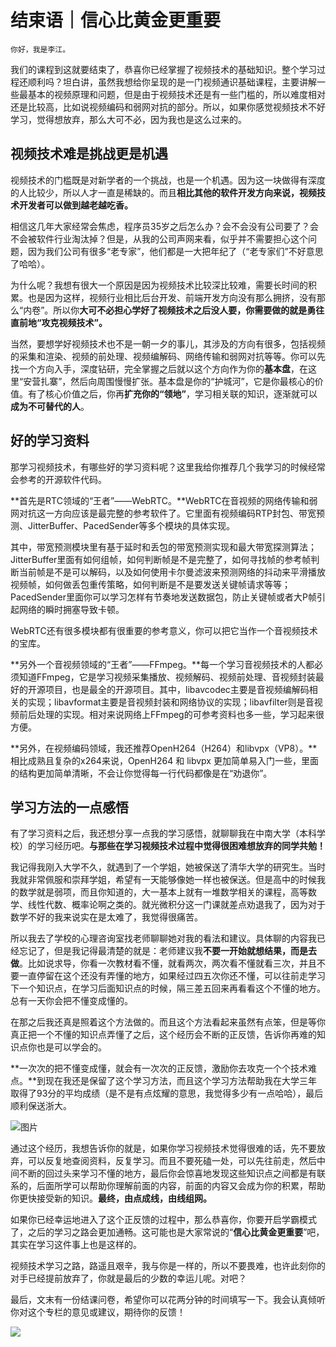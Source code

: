 # 结束语｜信心比黄金更重要

    你好，我是李江。

我们的课程到这就要结束了，恭喜你已经掌握了视频技术的基础知识。整个学习过程还顺利吗？坦白讲，虽然我想给你呈现的是一门视频通识基础课程，主要讲解一些最基本的视频原理和问题，但是由于视频技术还是有一些门槛的，所以难度相对还是比较高，比如说视频编码和弱网对抗的部分。所以，如果你感觉视频技术不好学习，觉得想放弃，那么大可不必，因为我也是这么过来的。

## 视频技术难是挑战更是机遇

视频技术的门槛既是对新学者的一个挑战，也是一个机遇。因为这一块做得有深度的人比较少，所以人才一直是稀缺的。而且**相比其他的软件开发方向来说，视频技术开发者可以做到越老越吃香。**

相信这几年大家经常会焦虑，程序员35岁之后怎么办？会不会没有公司要了？会不会被软件行业淘汰掉？但是，从我的公司声网来看，似乎并不需要担心这个问题，因为我们公司有很多“老专家”，他们都是一大把年纪了（“老专家们”不好意思了哈哈）。

为什么呢？我想有很大一个原因是因为视频技术比较深比较难，需要长时间的积累。也是因为这样，视频行业相比后台开发、前端开发方向没有那么拥挤，没有那么“内卷”。所以你**大可不必担心学好了视频技术之后没人要，你需要做的就是勇往直前地“攻克视频技术”。**

当然，要想学好视频技术也不是一朝一夕的事儿，其涉及的方向有很多，包括视频的采集和渲染、视频的前处理、视频编解码、网络传输和弱网对抗等等。你可以先找一个方向入手，深度钻研，完全掌握之后就以这个方向作为你的**基本盘**，在这里“安营扎寨”，然后向周围慢慢扩张。基本盘是你的“护城河”，它是你最核心的价值。有了核心价值之后，你再**扩充你的“领地”**，学习相关联的知识，逐渐就可以**成为不可替代的人**。

## 好的学习资料

那学习视频技术，有哪些好的学习资料呢？这里我给你推荐几个我学习的时候经常会参考的开源软件代码。

**首先是RTC领域的“王者”——WebRTC。**WebRTC在音视频的网络传输和弱网对抗这一方向应该是最完整的参考软件了。它里面有视频编码RTP封包、带宽预测、JitterBuffer、PacedSender等多个模块的具体实现。

其中，带宽预测模块里有基于延时和丢包的带宽预测实现和最大带宽探测算法；JitterBuffer里面有如何组帧，如何判断帧是不是完整了，如何寻找帧的参考帧判断当前帧是不是可以解码，以及如何使用卡尔曼滤波来预测网络的抖动来平滑播放视频帧，如何做丢包重传策略，如何判断是不是要发送关键帧请求等等；PacedSender里面你可以学习怎样有节奏地发送数据包，防止关键帧或者大P帧引起网络的瞬时拥塞导致卡顿。

WebRTC还有很多模块都有很重要的参考意义，你可以把它当作一个音视频技术的宝库。

**另外一个音视频领域的“王者”——FFmpeg。**每一个学习音视频技术的人都必须知道FFmpeg，它是学习视频采集播放、视频解码、视频前处理、音视频封装最好的开源项目，也是最全的开源项目。其中，libavcodec主要是音视频编解码相关的实现；libavformat主要是音视频封装和网络协议的实现；libavfilter则是音视频前后处理的实现。相对来说网络上FFmpeg的可参考资料也多一些，学习起来很方便。

**另外，在视频编码领域，我还推荐OpenH264（H264）和libvpx（VP8）。**相比成熟且复杂的x264来说，OpenH264 和 libvpx 更加简单易入门一些，里面的结构更加简单清晰，不会让你觉得每一行代码都像是在“劝退你”。

## 学习方法的一点感悟

有了学习资料之后，我还想分享一点我的学习感悟，就聊聊我在中南大学（本科学校）的学习经历吧。**与那些在学习视频技术过程中觉得很困难想放弃的同学共勉！**

我记得我刚入大学不久，就遇到了一个学姐，她被保送了清华大学的研究生。当时我就非常佩服和崇拜学姐，希望有一天能够像她一样也被保送。但是高中的时候我的数学就是弱项，而且你知道的，大一基本上就有一堆数学相关的课程，高等数学、线性代数、概率论啊之类的。就光微积分这一门课就差点劝退我了，因为对于数学不好的我来说实在是太难了，我觉得很痛苦。

所以我去了学校的心理咨询室找老师聊聊她对我的看法和建议。具体聊的内容我已经忘记了，但是我记得最清楚的就是：老师建议我**不要一开始就想结果，而是去做**。比如说求导，你看一次教材看不懂，就看两次，两次看不懂就看三次，并且不要一直停留在这个还没有弄懂的地方，如果经过四五次你还不懂，可以往前走学习下一个知识点，在学习后面知识点的时候，隔三差五回来再看看这个不懂的地方。总有一天你会把不懂变成懂的。

在那之后我还真是照着这个方法做的。而且这个方法看起来虽然有点笨，但是等你真正把一个不懂的知识点弄懂了之后，这个经历会不断的正反馈，告诉你再难的知识点你也是可以学会的。

**一次次的把不懂变成懂，就会有一次次的正反馈，激励你去攻克一个个技术难点。**到现在我还是保留了这个学习方法，而且这个学习方法帮助我在大学三年取得了93分的平均成绩（是不是有点炫耀的意思，我觉得多少有一点哈哈），最后顺利保送浙大。

![图片](https://static001.geekbang.org/resource/image/8c/39/8c920de2133bf9f2b661fyya9c8a1939.jpeg?wh=1120x1458 "为防止被认为吹嘘，附上成绩单，哈哈")

通过这个经历，我想告诉你的就是，如果你学习视频技术觉得很难的话，先不要放弃，可以反复地查阅资料，反复学习。而且不要死磕一处，可以先往前走，然后中间不断的回过头来学习不懂的地方，最后你会惊喜地发现这些知识点之间都是有联系的，后面所学可以帮助你理解前面的内容，前面的内容又会成为你的积累，帮助你更快接受新的知识。**最终，由点成线，由线组网。**

如果你已经幸运地进入了这个正反馈的过程中，那么恭喜你，你要开启学霸模式了，之后的学习之路会更加通畅。这可能也是大家常说的“**信心比黄金更重要**”吧，其实在学习这件事上也是这样的。

视频技术学习之路，路遥且艰辛，我与你是一样的，所以不要畏难，也许此刻你的对手已经提前放弃了，你就是最后的少数的幸运儿呢。对吧？

最后，文末有一份结课问卷，希望你可以花两分钟的时间填写一下。我会认真倾听你对这个专栏的意见或建议，期待你的反馈！

[![](https://static001.geekbang.org/resource/image/bc/e4/bca1d240295b38d73980fa2fec1fe5e4.jpg?wh=1142x801)](https://jinshuju.net/f/EfbjrJ)
    